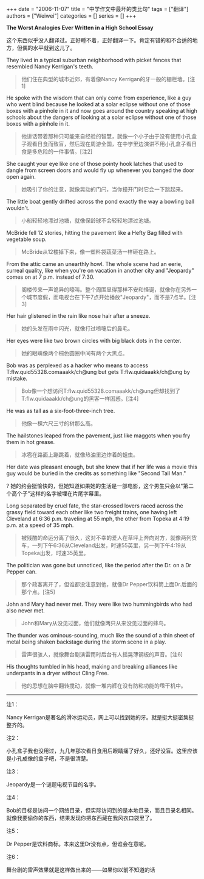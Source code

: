 +++ 
date = "2006-11-07"
title = "中学作文中最坏的类比句"
tags = ["翻译"]
authors = ["Weiwei"]
categories = []
series = []
+++

**The Worst Analogies
 Ever Written in a High School Essay**

这个东西似乎没人翻译过。正好睡不着，正好翻译一下。肯定有错的和不合适的地方，但偶的水平就到这儿了。

They lived in a typical suburban neighborhood with picket fences that resembled Nancy Kerrigan's teeth.

> 他们住在典型的城市近郊，有着像Nancy Kerrigan的牙一般的栅栏墙。[注1]

He spoke with the wisdom that can only come from experience, like a guy who went blind because he looked at a solar eclipse without one of those boxes with a pinhole in it and now goes around the country speaking at high schools about the dangers of looking at a solar eclipse without one of those boxes with a pinhole in it.

> 他讲话带着那种只可能来自经验的智慧，就像一个小子由于没有使用小孔盒子观看日食而致盲，然后现在周游全国，在中学里边演讲不用小孔盒子看日食是多危险的一件事情。[注2]

She caught your eye like one of those pointy hook latches that used to dangle from screen doors and would fly up whenever you banged the door open again.

> 她吸引了你的注意，就像晃动的门闩，当你撞开门时它会一下跳起来。

The little boat gently drifted across the pond exactly the way a bowling ball wouldn't.

> 小船轻轻地漂过池塘，就像保龄球不会轻轻地漂过池塘。

McBride fell 12 stories, hitting the pavement like a Hefty Bag filled with vegetable soup.

> McBride从12楼掉下来，像一塑料袋蔬菜汤一样砸在路上。

From the attic came an unearthly howl. The whole scene had an eerie, surreal quality, like when you're on vacation in another city and "Jeopardy" comes on at 7 p.m. instead of 7:30.

> 阁楼传来一声诡异的嚎叫。整个周围显得那样不安和怪诞，就像你在另外一个城市度假，而电视台在下午7点开始播放"Jeopardy"，而不是7点半。[注3]

Her hair glistened in the rain like nose hair after a sneeze.

> 她的头发在雨中闪光，就像打过喷嚏后的鼻毛。

Her eyes were like two brown circles with big black dots in the center.

> 她的眼睛像两个棕色圆圈中间有两个大黑点。

Bob was as perplexed as a hacker who means to access T:flw.quid55328.comaaakk/ch@ung but gets T:flw.quidaaakk/ch@ung by mistake.

> Bob像一个想访问T:flw.quid55328.comaaakk/ch@ung但却找到了T:flw.quidaaakk/ch@ung的黑客一样困惑。[注4]

He was as tall as a six-foot-three-inch tree.

> 他像一棵六尺三寸的树那么高。

The hailstones leaped from the pavement, just like maggots when you fry them in hot grease.

> 冰雹在路面上蹦跳着，就像热油里边炸着的蛆虫。

Her date was pleasant enough, but she knew that if her life was a movie this guy would be buried in the credits as something like "Second Tall Man."

? 她的约会挺愉快的，但她知道如果她的生活是一部电影，这个男生只会以"第二个高个子"这样的名字被埋在片尾字幕里。

Long separated by cruel fate, the star-crossed lovers raced across the
grassy field toward each other like two freight trains, one having left Cleveland at 6:36 p.m. traveling at 55 mph, the other from Topeka at 4:19 p.m. at a speed of 35 mph.

> 被残酷的命运分离了很久，这对不幸的爱人在草坪上奔向对方，就像两列货车，一列下午6:36从Cleveland出发，时速55英里，另一列下午4:19从Topeka出发，时速35英里。

The politician was gone but unnoticed, like the period after the Dr. on a Dr Pepper can.

>那个政客离开了，但谁都没注意到他，就像Dr Pepper饮料筒上面Dr.后面的那个点。[注5]

John and Mary had never met. They were like two hummingbirds who had also never met.

> John和Mary从没见过面，他们就像两只从来没见过面的蜂鸟。

The thunder was ominous-sounding, much like the sound of a thin sheet of metal being shaken backstage during the storm scene in a play.

> 雷声很骇人，就像舞台剧演雷雨时后台有人摇晃薄钢板的声音。[注6]

His thoughts tumbled in his head, making and breaking alliances like underpants in a dryer without Cling Free.

> 他的思想在脑中翻转搅动，就像一堆内裤在没有防粘功能的甩干机中。

---

注1：

Nancy Kerrigan是著名的滑冰运动员，网上可以找到她的牙。就是挺大挺密集挺整齐的。

注2：

小孔盒子我也没用过，九几年那次看日食用后眼睛痛了好久，还好没盲。这里应该是小孔成像的盒子吧，不是很清楚。

注3：

Jeopardy是一个谜题电视节目的名字。

注4：

Bob的目标是访问一个网络目录，但实际访问到的是本地目录，而且目录名相同。就像我要偷你的东西，结果发现你把东西藏在我风衣口袋里了。

注5：

Dr Pepper是饮料商标。本来这里Dr没有点，但谁会在意呢。

注6：

舞台剧的雷声效果就是这样做出来的——如果你以前不知道的话
